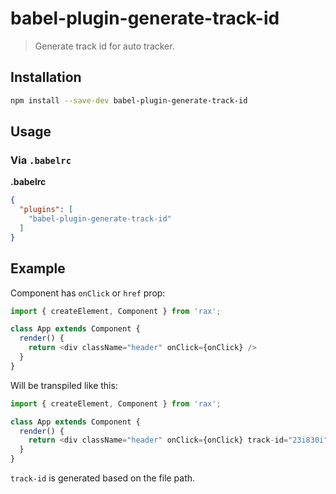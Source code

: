 # babel-plugin-generate-track-id

> Generate track id for auto tracker.

## Installation

```sh
npm install --save-dev babel-plugin-generate-track-id
```

## Usage

### Via `.babelrc`

**.babelrc**

```json
{
  "plugins": [
    "babel-plugin-generate-track-id"
  ]
}
```

## Example

Component has `onClick` or `href` prop:

```js
import { createElement, Component } from 'rax';

class App extends Component {
  render() {
    return <div className="header" onClick={onClick} />
  }
}
```

Will be transpiled like this:

```js
import { createElement, Component } from 'rax';

class App extends Component {
  render() {
    return <div className="header" onClick={onClick} track-id="23i830i" />
  }
}
```

`track-id` is generated based on the file path.
